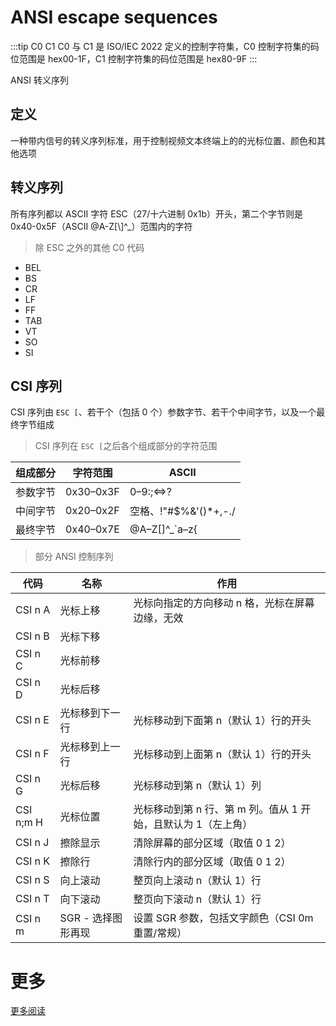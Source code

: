 # ANSI escape sequences

:::tip C0 C1
C0 与 C1 是 ISO/IEC 2022 定义的控制字符集，C0 控制字符集的码位范围是 hex00-1F，C1 控制字符集的码位范围是 hex80-9F
:::

ANSI 转义序列

## 定义

一种带内信号的转义序列标准，用于控制视频文本终端上的的光标位置、颜色和其他选项

## 转义序列

所有序列都以 ASCII 字符 ESC（27/十六进制 0x1b）开头，第二个字节则是 0x40-0x5F（ASCII @A-Z[\\]^\_）范围内的字符

> 除 ESC 之外的其他 C0 代码

- BEL
- BS
- CR
- LF
- FF
- TAB
- VT
- SO
- SI

## CSI 序列

CSI 序列由 `ESC [`、若干个（包括 0 个）参数字节、若干个中间字节，以及一个最终字节组成

> CSI 序列在 `ESC [`之后各个组成部分的字符范围

| 组成部分 | 字符范围  | ASCII                   |
| -------- | --------- | ----------------------- |
| 参数字节 | 0x30–0x3F | 0–9:;\<=>?               |
| 中间字节 | 0x20–0x2F | 空格、!"#\$%&'()\*+,-./ |
| 最终字节 | 0x40–0x7E | @A–Z[\]^\_`a–z{|}~      |

> 部分 ANSI 控制序列

| 代码      | 名称               | 作用                                                          |
| --------- | ------------------ | ------------------------------------------------------------- |
| CSI n A   | 光标上移           | 光标向指定的方向移动 n 格，光标在屏幕边缘，无效               |
| CSI n B   | 光标下移           |                                                               |
| CSI n C   | 光标前移           |                                                               |
| CSI n D   | 光标后移           |                                                               |
| CSI n E   | 光标移到下一行     | 光标移动到下面第 n（默认 1）行的开头                          |
| CSI n F   | 光标移到上一行     | 光标移动到上面第 n（默认 1）行的开头                          |
| CSI n G   | 光标后移           | 光标移动到第 n（默认 1）列                                    |
| CSI n;m H | 光标位置           | 光标移动到第 n 行、第 m 列。值从 1 开始，且默认为 1（左上角） |
| CSI n J   | 擦除显示           | 清除屏幕的部分区域（取值 0 1 2）                              |
| CSI n K   | 擦除行             | 清除行内的部分区域（取值 0 1 2）                              |
| CSI n S   | 向上滚动           | 整页向上滚动 n（默认 1）行                                    |
| CSI n T   | 向下滚动           | 整页向下滚动 n（默认 1）行                                    |
| CSI n m   | SGR - 选择图形再现 | 设置 SGR 参数，包括文字颜色（CSI 0m 重置/常规）               |

# 更多

[更多阅读](https://gist.github.com/fnky/458719343aabd01cfb17a3a4f7296797)